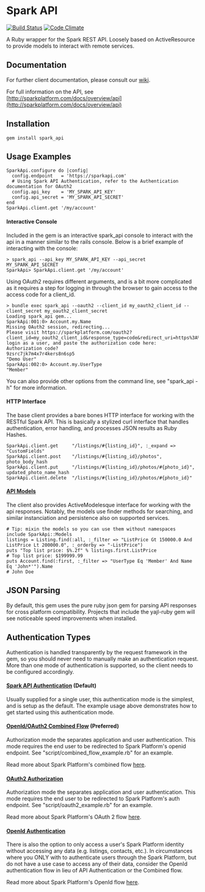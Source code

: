 Spark API
=====================
[![Build Status](https://secure.travis-ci.org/sparkapi/spark_api.png)](http://travis-ci.org/sparkapi/spark_api) [![Code Climate](https://codeclimate.com/badge.png)](https://codeclimate.com/github/sparkapi/spark_api)

A Ruby wrapper for the Spark REST API. Loosely based on ActiveResource to provide models to interact with remote services.


Documentation
-------------

For further client documentation, please consult our [wiki](/sparkapi/spark_api/wiki).

For full information on the API, see [http://sparkplatform.com/docs/overview/api](http://sparkplatform.com/docs/overview/api)


Installation
---------
    gem install spark_api

Usage Examples
------------------------
    SparkApi.configure do |config|
      config.endpoint   = 'https://sparkapi.com'
      # Using Spark API Authentication, refer to the Authentication documentation for OAuth2
      config.api_key    = 'MY_SPARK_API_KEY'
      config.api_secret = 'MY_SPARK_API_SECRET'
    end
    SparkApi.client.get '/my/account'


#### Interactive Console
Included in the gem is an interactive spark_api console to interact with the api in a manner similar to the rails console. Below is a brief example of interacting with the console:

    > spark_api --api_key MY_SPARK_API_KEY --api_secret MY_SPARK_API_SECRET
    SparkApi> SparkApi.client.get '/my/account'

Using OAuth2 requires different arguments, and is a bit more complicated as it requires a step for logging in through the browser to gain access to the access code for a client_id. 

    > bundle exec spark_api --oauth2 --client_id my_oauth2_client_id --client_secret my_oauth2_client_secret 
    Loading spark_api gem...
    SparkApi:001:0> Account.my.Name
    Missing OAuth2 session, redirecting...
    Please visit https://sparkplatform.com/oauth2?client_id=my_oauth2_client_id&response_type=code&redirect_uri=https%3A%2F%2Fsparkplatform.com%2Foauth2%2Fcallback, login as a user, and paste the authorization code here:
    Authorization code?
    9zsrc7jk7m4x7r4kers8n6sp5
    "Demo User"
    SparkApi:002:0> Account.my.UserType
    "Member"

You can also provide other options from the command line, see "spark_api -h" for more information.

#### HTTP Interface
The base client provides a bare bones HTTP interface for working with the RESTful Spark API. This is basically a stylized curl interface that handles authentication, error handling, and processes JSON results as Ruby Hashes.

    SparkApi.client.get     "/listings/#{listing_id}", :_expand => "CustomFields"
    SparkApi.client.post    "/listings/#{listing_id}/photos", photo_body_hash
    SparkApi.client.put     "/listings/#{listing_id}/photos/#{photo_id}", updated_photo_name_hash
    SparkApi.client.delete  "/listings/#{listing_id}/photos/#{photo_id}"

#### [API Models](/sparkapi/spark_api/wiki/API-Models)
The client also provides ActiveModelesque interface for working with the api responses. Notably, the models use finder methods for searching, and similar instanciation and persistence also on supported services.

    # Tip: mixin the models so you can use them without namespaces
    include SparkApi::Models
    listings = Listing.find(:all, :_filter => "ListPrice Gt 150000.0 And ListPrice Lt 200000.0", :_orderby => "-ListPrice")
    puts "Top list price: $%.2f" % listings.first.ListPrice
    # Top list price: $199999.99
    puts Account.find(:first, :_filter => "UserType Eq 'Member' And Name Eq 'John*'").Name
    # John Doe
    

JSON Parsing
--------------
By default, this gem uses the pure ruby json gem for parsing API responses for cross platform compatibility. Projects that include the yajl-ruby gem will see noticeable speed improvements when installed.


Authentication Types
--------------
Authentication is handled transparently by the request framework in the gem, so you should never need to manually make an authentication request.  More than one mode of authentication is supported, so the client needs to be configured accordingly.

#### [Spark API Authentication](/sparkapi/spark_api/wiki/Spark-Authentication) (Default)
Usually supplied for a single user, this authentication mode is the simplest, and is setup as the default.  The example usage above demonstrates how to get started using this authentication mode.

#### [OpenId/OAuth2 Combined Flow](/sparkapi/spark_api/wiki/Hybrid-Authentication) (Preferred)
Authorization mode the separates application and user authentication.  This mode requires the end user to be redirected to Spark Platform's openid endpoint.  See "script/combined_flow_example.rb" for an example.

Read more about Spark Platform's combined flow <a href="http://sparkplatform.com/docs/authentication/openid_oauth2_authentication">here</a>.

#### [OAuth2 Authorization](/sparkapi/spark_api/wiki/OAuth2-Only-Authentication)
Authorization mode the separates application and user authentication.  This mode requires the end user to be redirected to Spark Platform's auth endpoint.  See "script/oauth2_example.rb" for an example.

Read more about Spark Platform's OAuth 2 flow <a href="http://sparkplatform.com/docs/authentication/oauth2_authentication">here</a>.

#### [OpenId Authentication](/sparkapi/spark_api/wiki/OpenId-Only-Authentication)
There is also the option to only access a user's Spark Platform identity without accessing any data (e.g. listings, contacts, etc.).  In circumstances where you ONLY with to authenticate users through the Spark Platform, but do not have a use case to access any of their data, consider the OpenId authentication flow in lieu of API Authentication or the Combined flow.

Read more about Spark Platform's OpenId flow <a href="http://sparkplatform.com/docs/authentication/openid_authentication">here</a>.

